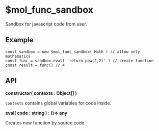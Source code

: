 # $mol_func_sandbox

Sandbox for javascript code from user.

## Example

```
const sandbox = new $mol_func_sandbox( Math ) // allow only mathematics
const func = sandbox.eval( 'return pow(2,2)' ) // create function
const result = func() // 4
```

## API

**constructor( contexts : Object[] )**

`contexts` contains global variables for code inside.

**eval( code : string ) : ()=> any**

Creates new function by source code.
